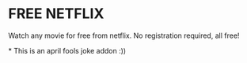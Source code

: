 # FREE NETFLIX

Watch any movie for free from netflix. No registration required, all free!

\* This is an april fools joke addon :))
